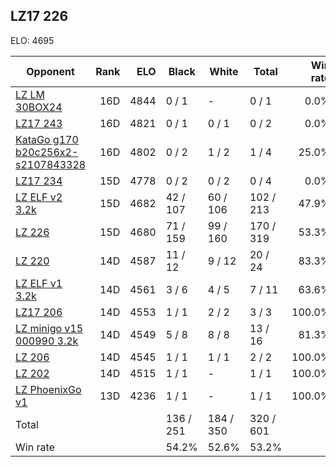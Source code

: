 ## LZ17 226 ##

ELO: 4695

Opponent | Rank | ELO | Black | White | Total | Win rate
---------|-----:|----:|-------|-------|-------|-------:
[LZ LM 30BOX24](LZ%20LM%2030BOX24.md) | 16D | 4844 | 0 / 1 | - | 0 / 1 | 0.0%
[LZ17 243](LZ17%20243.md) | 16D | 4821 | 0 / 1 | 0 / 1 | 0 / 2 | 0.0%
[KataGo g170 b20c256x2-s2107843328](KataGo%20g170%20b20c256x2-s2107843328.md) | 16D | 4802 | 0 / 2 | 1 / 2 | 1 / 4 | 25.0%
[LZ17 234](LZ17%20234.md) | 15D | 4778 | 0 / 2 | 0 / 2 | 0 / 4 | 0.0%
[LZ ELF v2 3.2k](LZ%20ELF%20v2%203.2k.md) | 15D | 4682 | 42 / 107 | 60 / 106 | 102 / 213 | 47.9%
[LZ 226](LZ%20226.md) | 15D | 4680 | 71 / 159 | 99 / 160 | 170 / 319 | 53.3%
[LZ 220](LZ%20220.md) | 14D | 4587 | 11 / 12 | 9 / 12 | 20 / 24 | 83.3%
[LZ ELF v1 3.2k](LZ%20ELF%20v1%203.2k.md) | 14D | 4561 | 3 / 6 | 4 / 5 | 7 / 11 | 63.6%
[LZ17 206](LZ17%20206.md) | 14D | 4553 | 1 / 1 | 2 / 2 | 3 / 3 | 100.0%
[LZ minigo v15 000990 3.2k](LZ%20minigo%20v15%20000990%203.2k.md) | 14D | 4549 | 5 / 8 | 8 / 8 | 13 / 16 | 81.3%
[LZ 206](LZ%20206.md) | 14D | 4545 | 1 / 1 | 1 / 1 | 2 / 2 | 100.0%
[LZ 202](LZ%20202.md) | 14D | 4515 | 1 / 1 | - | 1 / 1 | 100.0%
[LZ PhoenixGo v1](LZ%20PhoenixGo%20v1.md) | 13D | 4236 | 1 / 1 | - | 1 / 1 | 100.0%
Total | | | 136 / 251 | 184 / 350 | 320 / 601 | 
Win rate| | | 54.2% | 52.6% | 53.2% | 
